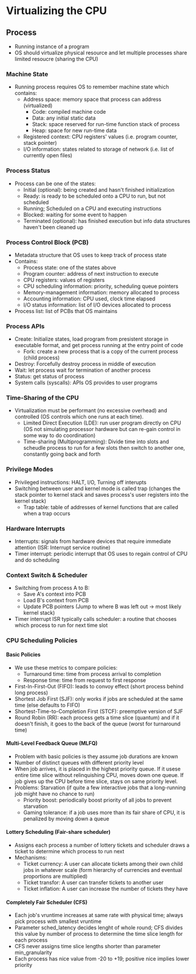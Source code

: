 # Virtualizing the CPU
## Process
- Running instance of a program 
- OS should virtualize physical resource and let multiple processes share limited resoucre (sharing the CPU)
### Machine State
- Running process requires OS to remember machine state which contains:
    - Address space: memory space that process can address (virtualized)
        - Code: compiled machine code 
        - Data: any initial static data
        - Stack: space reserved for run-time function stack of process
        - Heap: space for new run-time data 
    - Registered context: CPU registers' values (i.e. program counter, stack pointer)
    - I/O information: states related to storage of network (i.e. list of currently open files)
### Process Status
- Process can be one of the states:
    - Initial (optional): being created and hasn't finished initialization 
    - Ready: is ready to be scheduled onto a CPU to run, but not scheduled 
    - Running; Scheduled on a CPU and executing instructions
    - Blocked: waiting for some event to happen 
    - Terminated (optional): has finished execution but info data structures haven't been cleaned up
### Process Control Block (PCB)
- Metadata structure that OS uses to keep track of process state
- Contains:
    - Process state: one of the states above
    - Program counter: address of next instruction to execute
    - CPU registers: values of registers
    - CPU scheduling information: priority, scheduling queue pointers
    - Memory-management information: memory allocated to process
    - Accounting information: CPU used, clock time elapsed
    - I/O status information: list of I/O devices allocated to process
- Process list: list of PCBs that OS maintains
### Process APIs
- Create: Initialize states, load program from presistent storage in executable format, and get process running at the entry point of code 
    - Fork: create a new process that is a copy of the current process (child process)
- Destroy: Forcefully destroy process in middle of execution 
- Wait: let process wait for termination of another process
- Status: get status of process
- System calls (syscalls): APIs OS provides to user programs 
### Time-Sharing of the CPU
- Virtualization must be performant (no excessive overhead) and controlled (OS controls which one runs at each time).
    - Limited Direct Execution (LDE): run user program directly on CPU (OS not simulating processor hardware but can re-gain control in some way to do coordination)
    - Time-sharing (Multiprogramming): Divide time into slots and scheudle process to run for a few slots then switch to another one, constantly going back and forth 
### Privilege Modes
- Privileged instructions: HALT, I/O, Turning off interupts
- Switching between user and kernel mode is called trap (changes the stack pointer to kernel stack and saves process's user registers into the kernel stack)
    - Trap table: table of addresses of kernel functions that are called when a trap occurs 
### Hardware Interrupts 
- Interrupts: signals from hardware devices that require immediate attention (ISR: Interrupt service routine)
- Timer interrupt: periodic interrupt that OS uses to regain control of CPU and do scheduling
### Context Switch & Scheduler
- Switching from process A to B:
    - Save A's context into PCB
    - Load B's context from PCB
    - Update PCB pointers (Jump to where B was left out -> most likely kernel stack)
- Timer interrupt ISR typically calls scheduler: a routine that chooses which process to run for next time slot 
### CPU Scheduling Policies
#### Basic Policies
- We use these metrics to compare policies:
    - Turnaround time: time from process arrival to completion
    - Response time: time from request to first response
- First-In-First-Out (FIFO): leads to convoy effect (short process behind long process)
- Shortest Job First (SJF): only works if jobs are scheduled at the same time (else defaults to FIFO) 
- Shortest-Time-to-Completion First (STCF): preemptive version of SJF
- Round Robin (RR): each process gets a time slice (quantum) and if it doesn't finish, it goes to the back of the queue (worst for turnaround time)
#### Multi-Level Feedback Queue (MLFQ)
- Problem with basic policies is they assume job durations are known 
- Number of distinct queues with different priority level 
- When job arrives, it is placed in the highest priority queue. If it usese entire time slice without relinquishing CPU, moves down one queue. If job gives up the CPU before time slice, stays on same priority level.
- Problems: Starvation (if quite a few interactive jobs that a long-running job might have no chance to run)
    - Priority boost: periodically boost priority of all jobs to prevent starvation
    - Gaming tolerance: if a job uses more than its fair share of CPU, it is penalized by moving down a queue
#### Lottery Scheduling (Fair-share scheduler)
- Assigns each process a number of lottery tickets and scheduler draws a ticket to determine which process to run next
- Mechanisms:
    - Ticket currency: A user can allocate tickets among their own child jobs in whatever scale (form hierarchy of currencies and eventual proportions are multiplied)
    - Ticket transfor: A user can transfer tickets to another user
    - Ticket inflation: A user can increase the number of tickets they have
#### Completely Fair Scheduler (CFS)
- Each job's vruntime increases at same rate with physical time; always pick process with smallest vruntime
- Parameter sched_latency decides lenght of whole round; CFS divides this value by number of process to determine the time slice length for each process
- CFS never assigns time slice lengths shorter than parameter min_granularity
- Each process has nice value from -20 to +19; positive nice implies lower priority 
